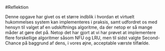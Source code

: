 #Reflektion

Denne opgave har givet os et større indblik i hvordan et virtuelt hukommelses system kan implementeres i praksis, samt udfordret os med hensyn til valget af en udskiftnings algoritme, da der netop er så mange måder at gøre det på. Netop det har gjort at vi har prøvet at implementere flere forskellige algoritmer såsom NFU og LRU, men til sidst valgte Second-Chance på baggrund af dens, i vores øjne, acceptable værste tilfælde.

